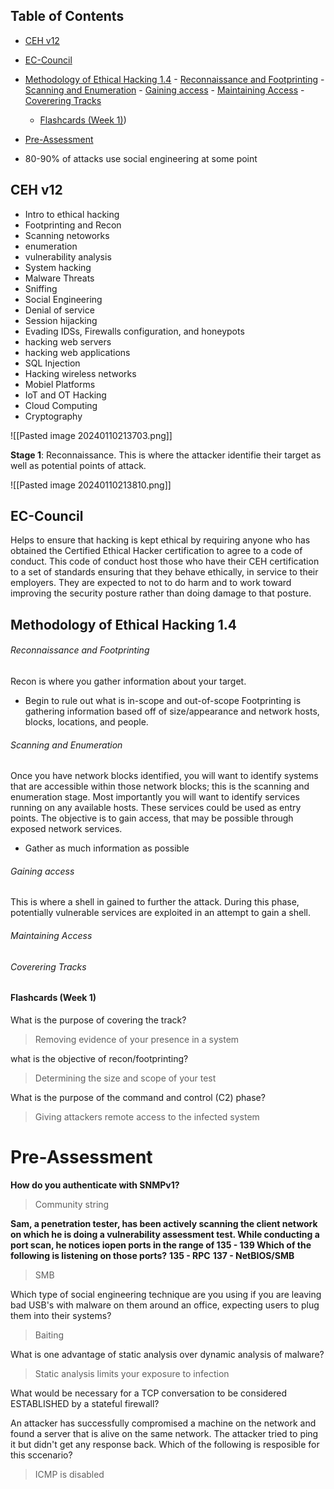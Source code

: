 ## Table of Contents

  - [CEH v12](#CEH\v12)
  - [EC-Council](#EC-Council)
  - [Methodology of Ethical Hacking 1.4](#Methodology\of\Ethical\Hacking\1.4)
          - [Reconnaissance and Footprinting](#Reconnaissance\and\Footprinting)
          - [Scanning and Enumeration](#Scanning\and\Enumeration)
          - [Gaining access](#Gaining\access)
          - [Maintaining Access](#Maintaining\Access)
          - [Coverering Tracks](#Coverering\Tracks)
      - [Flashcards (Week 1)](#Flashcards\(Week\1))
- [Pre-Assessment](#pre-assessment)


- 80-90% of attacks use social engineering at some point


## CEH v12
- Intro to ethical hacking
- Footprinting and Recon
- Scanning netoworks
- enumeration
- vulnerability analysis
- System hacking
- Malware Threats
- Sniffing
- Social Engineering
- Denial of service
- Session hijacking
- Evading IDSs, Firewalls configuration, and honeypots
- hacking web servers
- hacking web applications
- SQL Injection
- Hacking wireless networks
- Mobiel Platforms
- IoT and OT Hacking
- Cloud Computing
- Cryptography

![[Pasted image 20240110213703.png]]

**Stage 1**: Reconnaissance.
	This is where the attacker identifie their target as well as potential points of attack. 

![[Pasted image 20240110213810.png]]




## EC-Council
Helps to ensure that hacking is kept ethical by requiring anyone who has obtained the Certified Ethical Hacker certification to agree to a code of conduct. This code of conduct host those who have their CEH certification to a set of standards ensuring that they behave ethically, in service to their employers. They are expected to not to do harm and to work toward improving the security posture rather than doing damage to that posture.


## Methodology of Ethical Hacking 1.4
###### Reconnaissance and Footprinting
Recon is where you gather information about your target.
- Begin to rule out what is in-scope and out-of-scope
Footprinting is gathering information based off of size/appearance and network hosts, blocks, locations, and people.
###### Scanning and Enumeration
Once you have network blocks identified, you will want to identify systems that are accessible within those network blocks; this is the scanning and enumeration stage. Most importantly you will want to identify services running on any available hosts. These services could be used as entry points. The objective is to gain access, that may be possible through exposed network services.
- Gather as much information as possible
###### Gaining access
This is where a shell in gained to further the attack. During this phase, potentially vulnerable services are exploited in an attempt to gain a shell. 
###### Maintaining Access
###### Coverering Tracks

#### Flashcards (Week 1)
What is the purpose of covering the track?
> Removing evidence of your presence in a system

what is the objective of recon/footprinting?
> Determining the size and scope of your test

What is the purpose of the command and control (C2) phase?
> Giving attackers remote access to the infected system














# Pre-Assessment
**How do you authenticate with SNMPv1?**
> Community string

**Sam, a penetration tester, has been actively scanning the client network on which he is doing a vulnerability assessment test. While conducting a port scan, he notices iopen ports in the range of 135 - 139 Which of the following is listening on those ports?**
**135 - RPC**
**137 - NetBIOS/SMB**
> SMB

Which type of social engineering technique are you using if you are leaving bad USB's with malware on them around an office, expecting users to plug them into their systems?
> Baiting


What is one advantage of static analysis over dynamic analysis of malware?
> Static analysis limits your exposure to infection


What would be necessary for a TCP conversation to be considered ESTABLISHED by a stateful firewall?
> 

An attacker has successfully compromised a machine on the network and found a server that is alive on the same network. The attacker tried to ping it but didn't get any response back. Which of the following is resposible for this sccenario?
> ICMP is disabled



























